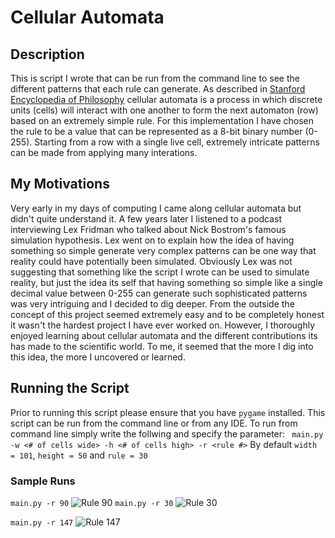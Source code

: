 # Cellular Automata

## Description
This is script I wrote that can be run from the command line to see the different patterns that each rule can generate. As described in [Stanford Encyclopedia of Philosophy](https://plato.stanford.edu/entries/cellular-automata/) cellular automata is a process in which discrete units (cells) will interact with one another to form the next automaton (row) based on an extremely simple rule. For this implementation I have chosen the rule to be a value that can be represented as a 8-bit binary number (0-255). Starting from a row with a single live cell, extremely intricate patterns can be made from applying many interations.

## My Motivations
Very early in my days of computing I came along cellular automata but didn't quite understand it. A few years later I listened to a podcast interviewing Lex Fridman who talked about Nick Bostrom's famous simulation hypothesis. Lex went on to explain how the idea of having something so simple generate very complex patterns can be one way that reality could have potentially been simulated. Obviously Lex was not suggesting that something like the script I wrote can be used to simulate reality, but just the idea its self that having something so simple like a single decimal value between 0-255 can generate such sophisticated patterns was very intriguing and I decided to dig deeper. From the outside the concept of this project seemed extremely easy and to be completely honest it wasn't the hardest project I have ever worked on. However, I thoroughly enjoyed learning about cellular automata and the different contributions its has made to the scientific world. To me, it seemed that the more I dig into this idea, the more I uncovered or learned. 

## Running the Script
Prior to running this script please ensure that you have ```pygame``` installed. This script can be run from the command line or from any IDE. To run from command line simply write the follwing and specify the parameter:
``` main.py -w <# of cells wide> -h <# of cells high> -r <rule #>```
By default ```width = 101```, ```height = 50``` and ```rule = 30```

### Sample Runs
```main.py -r 90```
![Rule 90](https://github.com/aivan6842/CellularAutomata/blob/master/Images/Rule90.PNG)
```main.py -r 30```
![Rule 30](https://github.com/aivan6842/CellularAutomata/blob/master/Images/Rule30.PNG)

```main.py -r 147```
![Rule 147](https://github.com/aivan6842/CellularAutomata/blob/master/Images/Rule147.PNG)


